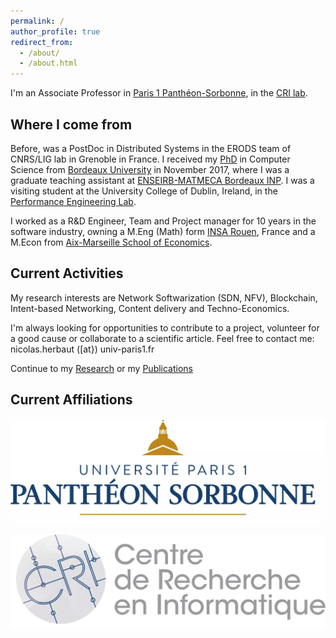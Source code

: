 ```yaml
---
permalink: /
author_profile: true
redirect_from: 
  - /about/
  - /about.html
---
```



I'm an Associate Professor in [Paris 1 Panthéon-Sorbonne](https://pantheonsorbonne.fr), in the [CRI lab](https://cri.pantheonsorbonne.fr/).

## Where I come from

Before, was a PostDoc in Distributed Systems in the ERODS team of CNRS/LIG lab in Grenoble in France. I received my [PhD](https://tel.archives-ouvertes.fr/tel-01668553) in Computer Science from [Bordeaux University](https://www.u-bordeaux.fr/) in November 2017, where I was a graduate teaching assistant at [ENSEIRB-MATMECA Bordeaux INP](https://enseirb-matmeca.bordeaux-inp.fr/fr). I was a visiting student at the University College of Dublin, Ireland, in the [Performance Engineering Lab](https://pel.ucd.ie/index.php/Main_Page).

I worked as a R&D Engineer, Team and Project manager for 10 years in the software industry, owning a M.Eng (Math) form [INSA Rouen](https://www.insa-rouen.fr/), France and a M.Econ from [Aix-Marseille School of Economics](https://www.amse-aixmarseille.fr/en).

## Current Activities

My research interests are Network Softwarization (SDN, NFV),  Blockchain, Intent-based Networking, Content delivery and Techno-Economics.

I'm always looking for opportunities to contribute to a project, volunteer for a good cause or collaborate to a scientific article. Feel free to contact me: nicolas.herbaut ([at}) univ-paris1.fr

Continue to my [Research](/research) or my [Publications](/publications)

## Current Affiliations

![](pantheon.webp)

![](cri.webp)

